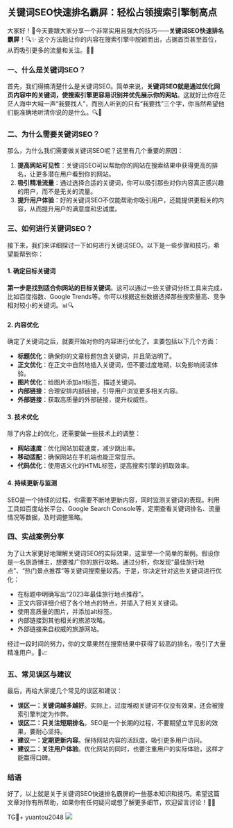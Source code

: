 ## 关键词SEO快速排名霸屏：轻松占领搜索引擎制高点

大家好！👋今天要跟大家分享一个非常实用且强大的技巧——**关键词SEO快速排名霸屏**！🔍✨ 这个方法能让你的内容在搜索引擎中脱颖而出，占据首页甚至首位，从而吸引更多的流量和关注。🚀💼

### 一、什么是关键词SEO？

首先，我们得搞清楚什么是关键词SEO。简单来说，**关键词SEO就是通过优化网页内容中的关键词，使搜索引擎更容易识别并优先展示你的网站**。这就好比你在茫茫人海中大喊一声“我要找人”，而别人听到的只有“我要找”三个字，你当然希望他们能准确地听清你说的是什么。🔍🌟

### 二、为什么需要关键词SEO？

那么，为什么我们需要做关键词SEO呢？这里有几个重要的原因：

1. **提高网站可见性**：关键词SEO可以帮助你的网站在搜索结果中获得更高的排名，让更多潜在用户看到你的网站。
2. **吸引精准流量**：通过选择合适的关键词，你可以吸引那些对你内容真正感兴趣的用户，而不是无关的流量。
3. **提升用户体验**：好的关键词SEO不仅能帮助你吸引用户，还能提供更相关的内容，从而提升用户的满意度和忠诚度。

### 三、如何进行关键词SEO？

接下来，我们来详细探讨一下如何进行关键词SEO。以下是一些步骤和技巧，希望能帮到你：

#### 1. 确定目标关键词

**第一步是找到适合你网站的目标关键词**。这可以通过一些关键词分析工具来完成，比如百度指数、Google Trends等。你可以根据这些数据选择那些搜索量高、竞争相对较小的关键词。📊🔍

#### 2. 内容优化

确定了关键词之后，就要开始对你的内容进行优化了。主要包括以下几个方面：

- **标题优化**：确保你的文章标题包含关键词，并且简洁明了。
- **正文优化**：在正文中自然地插入关键词，但不要过度堆砌，以免影响阅读体验。
- **图片优化**：给图片添加alt标签，描述关键词。
- **内部链接**：合理安排内部链接，引导用户浏览更多相关内容。
- **外部链接**：获取高质量的外部链接，提升权威性。

#### 3. 技术优化

除了内容上的优化，还需要做一些技术上的调整：

- **网站速度**：优化网站加载速度，减少跳出率。
- **移动适配**：确保网站在手机端也能正常显示。
- **代码优化**：使用语义化的HTML标签，提高搜索引擎的抓取效率。

#### 4. 持续更新与监测

SEO是一个持续的过程，你需要不断地更新内容，同时监测关键词的表现。利用工具如百度站长平台、Google Search Console等，定期查看关键词排名、流量情况等数据，及时调整策略。

### 四、实战案例分享

为了让大家更好地理解关键词SEO的实际效果，这里举一个简单的案例。假设你是一名旅游博主，想要推广你的旅行攻略。通过分析，你发现“最佳旅行地点”、“热门景点推荐”等关键词搜索量较高。于是，你决定针对这些关键词进行优化：

- 在标题中明确写出“2023年最佳旅行地点推荐”。
- 正文内容详细介绍了各个地点的特点，并插入了相关关键词。
- 使用高质量的图片，并添加alt标签。
- 内部链接到其他相关的旅游攻略。
- 外部链接来自权威的旅游网站。

经过一段时间的努力，你的文章果然在搜索结果中获得了较高的排名，吸引了大量精准用户。🎉📈

### 五、常见误区与建议

最后，再给大家提几个常见的误区和建议：

- **误区一：关键词越多越好**。实际上，过度堆砌关键词不仅没有效果，还会被搜索引擎判定为作弊。
- **误区二：只关注短期排名**。SEO是一个长期的过程，不要期望立竿见影的效果，要耐心坚持。
- **建议一：定期更新内容**。保持网站内容的活跃度，吸引更多用户访问。
- **建议二：关注用户体验**。优化网站的同时，也要注重用户的实际体验，这样才能赢得口碑。

### 结语

好了，以上就是关于关键词SEO快速排名霸屏的一些基本知识和技巧。希望这篇文章对你有所帮助，如果你有任何疑问或想了解更多细节，欢迎留言讨论！💬😊

TG💪+ yuantou2048  ![](https://github.com/user-attachments/assets/42a5a4a5-fea9-4a1d-8aa0-73e57e430cca)